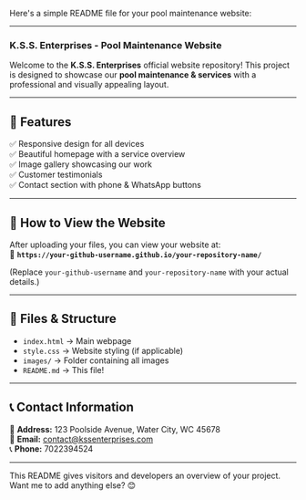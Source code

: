 Here's a simple README file for your pool maintenance website:  

---

### **K.S.S. Enterprises - Pool Maintenance Website**  

Welcome to the **K.S.S. Enterprises** official website repository! This project is designed to showcase our **pool maintenance & services** with a professional and visually appealing layout.  

---

## **📌 Features**  
✅ Responsive design for all devices  
✅ Beautiful homepage with a service overview  
✅ Image gallery showcasing our work  
✅ Customer testimonials  
✅ Contact section with phone & WhatsApp buttons  

---

## **🚀 How to View the Website**  
After uploading your files, you can view your website at:  
🔗 **`https://your-github-username.github.io/your-repository-name/`**  

(Replace `your-github-username` and `your-repository-name` with your actual details.)  

---

## **📂 Files & Structure**  
- `index.html` → Main webpage  
- `style.css` → Website styling (if applicable)  
- `images/` → Folder containing all images  
- `README.md` → This file!  

---

## **📞 Contact Information**  
📍 **Address:** 123 Poolside Avenue, Water City, WC 45678  
📧 **Email:** contact@kssenterprises.com  
📞 **Phone:** 7022394524  

---

This README gives visitors and developers an overview of your project. Want me to add anything else? 😊
